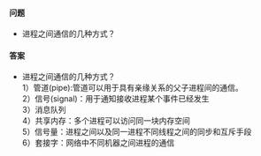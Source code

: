 #### 问题

+ 进程之间通信的几种方式？


#### 答案

+ 进程之间通信的几种方式？  
1）管道(pipe):管道可以用于具有亲缘关系的父子进程间的通信。  
2）信号(signal)：用于通知接收进程某个事件已经发生  
3）消息队列  
4）共享内存：多个进程可以访问同一块内存空间  
5）信号量：进程之间以及同一进程不同线程之间的同步和互斥手段  
6）套接字：网络中不同机器之间进程的通信  
